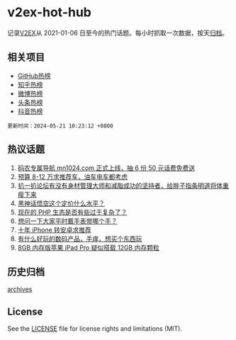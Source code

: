 # v2ex-hot-hub

 记录[V2EX](https://www.v2ex.com/)从 2021-01-06 日至今的热门话题。每小时抓取一次数据，按天[归档](archives)。
 
 ## 相关项目

- [GitHub热榜](https://github.com/it985/github-hot-hub)
- [知乎热榜](https://github.com/it985/zhihu-hot-hub)
- [微博热榜](https://github.com/it985/weibo-hot-hub)
- [头条热榜](https://github.com/it985/toutiao-hot-hub)
- [抖音热榜](https://github.com/it985/douyin-hot-hub)


 `更新时间：2024-05-21 10:23:12 +0800`

## 热议话题

1. [码农专属导航 mn1024.com 正式上线，抽 6 份 50 元话费免费送](https://www.v2ex.com/t/1042387)
1. [预算 8-12 万求推荐车，油车电车都考虑](https://www.v2ex.com/t/1042230)
1. [扒一扒论坛有没有身材管理大师和减脂成功的坚持者，给胖子指条明道将体重瘦下来](https://www.v2ex.com/t/1042207)
1. [黑神话悟空这个定价什么水平？](https://www.v2ex.com/t/1042281)
1. [现在的 PHP 生态是否有些过于复杂了？](https://www.v2ex.com/t/1042291)
1. [想问一下大家平时戴手表带哪个手？](https://www.v2ex.com/t/1042184)
1. [十年 iPhone 转安卓求推荐](https://www.v2ex.com/t/1042381)
1. [有什么好玩的数码产品，手痒，想买个东西玩](https://www.v2ex.com/t/1042201)
1. [8GB 内存版苹果 iPad Pro 疑似搭载 12GB 内存颗粒](https://www.v2ex.com/t/1042242)

## 历史归档

[archives](archives)

## License

See the [LICENSE](LICENSE) file for license rights and limitations (MIT).
